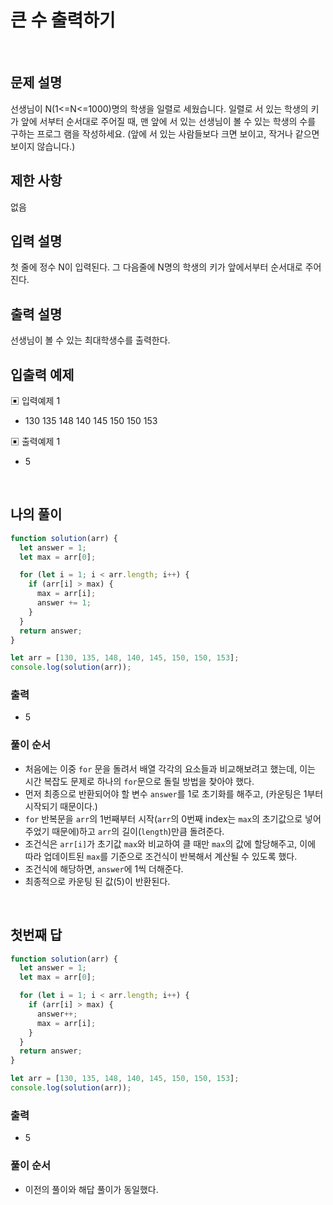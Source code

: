 # 큰 수 출력하기

</br>

## 문제 설명

선생님이 N(1<=N<=1000)명의 학생을 일렬로 세웠습니다. 일렬로 서 있는 학생의 키가 앞에 서부터 순서대로 주어질 때, 맨 앞에 서 있는 선생님이 볼 수 있는 학생의 수를 구하는 프로그 램을 작성하세요. (앞에 서 있는 사람들보다 크면 보이고, 작거나 같으면 보이지 않습니다.)

## 제한 사항

없음

## 입력 설명

첫 줄에 정수 N이 입력된다. 그 다음줄에 N명의 학생의 키가 앞에서부터 순서대로 주어진다.

## 출력 설명

선생님이 볼 수 있는 최대학생수를 출력한다.

## 입출력 예제

▣ 입력예제 1

- 130 135 148 140 145 150 150 153

▣ 출력예제 1

- 5

</br>

## 나의 풀이

```js
function solution(arr) {
  let answer = 1;
  let max = arr[0];

  for (let i = 1; i < arr.length; i++) {
    if (arr[i] > max) {
      max = arr[i];
      answer += 1;
    }
  }
  return answer;
}

let arr = [130, 135, 148, 140, 145, 150, 150, 153];
console.log(solution(arr));
```

### 출력

- 5

### 풀이 순서

- 처음에는 이중 `for` 문을 돌려서 배열 각각의 요소들과 비교해보려고 했는데, 이는 시간 복잡도 문제로 하나의 `for`문으로 돌릴 방법을 찾아야 했다.
- 먼저 최종으로 반환되어야 할 변수 `answer`를 1로 초기화를 해주고, (카운팅은 1부터 시작되기 때문이다.)
- `for` 반복문을 `arr`의 1번째부터 시작(`arr`의 0번째 index는 `max`의 초기값으로 넣어주었기 때문에)하고 `arr`의 길이(`length`)만큼 돌려준다.
- 조건식은 `arr[i]`가 초기값 `max`와 비교하여 클 때만 `max`의 값에 할당해주고, 이에 따라 업데이트된 `max`를 기준으로 조건식이 반복해서 계산될 수 있도록 했다.
- 조건식에 해당하면, `answer`에 1씩 더해준다.
- 최종적으로 카운팅 된 값(5)이 반환된다.

</br>

## 첫번째 답

```js
function solution(arr) {
  let answer = 1;
  let max = arr[0];

  for (let i = 1; i < arr.length; i++) {
    if (arr[i] > max) {
      answer++;
      max = arr[i];
    }
  }
  return answer;
}

let arr = [130, 135, 148, 140, 145, 150, 150, 153];
console.log(solution(arr));
```

### 출력

- 5

### 풀이 순서

- 이전의 풀이와 해답 풀이가 동일했다.

  </br>
